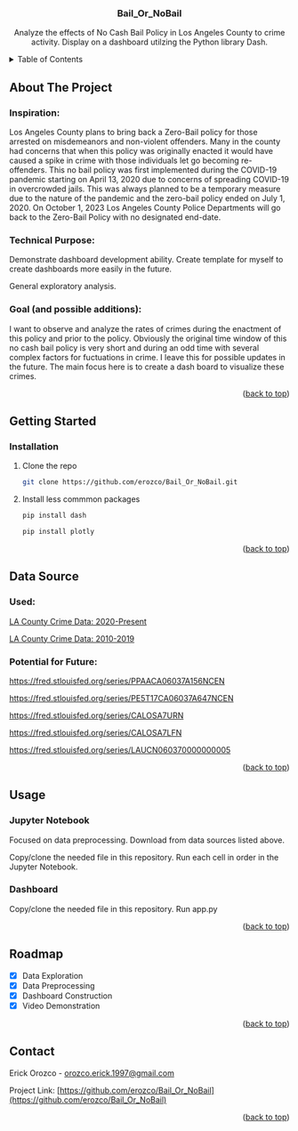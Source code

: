<a name="readme-top"></a>

<h3 align="center">Bail_Or_NoBail</h3>

  <p align="center">
    Analyze the effects of No Cash Bail Policy in Los Angeles County to crime activity. Display on a dashboard utilzing the Python library Dash.
  </p>
</div>



<!-- TABLE OF CONTENTS -->
<details>
  <summary>Table of Contents</summary>
  <ol>
    <li>
      <a href="#about-the-project">About The Project</a>
    </li>
    <li>
      <a href="#getting-started">Getting Started</a>
      <ul>
        <li><a href="#installation">Installation</a></li>
      </ul>
    </li>
    <li><a href="#data-source">Data Source</a></li>
    <li><a href="#usage">Usage</a></li>
    <li><a href="#roadmap">Roadmap</a></li>
    <li><a href="#contact">Contact</a></li>
  </ol>
</details>



<!-- ABOUT THE PROJECT -->
## About The Project

### Inspiration:

Los Angeles County plans to bring back a Zero-Bail policy for those arrested on misdemeanors and non-violent offenders. Many in the county had concerns that when this policy was originally enacted it would have caused a spike in crime with those individuals let go becoming re-offenders. This no bail policy was first implemented during the COVID-19 pandemic starting on April 13, 2020 due to concerns of spreading COVID-19 in overcrowded jails. This was always planned to be a temporary measure due to the nature of the pandemic and the zero-bail policy ended on July 1, 2020. On October 1, 2023 Los Angeles County Police Departments will go back to the Zero-Bail Policy with no designated end-date.

### Technical Purpose:

Demonstrate dashboard development ability. Create template for myself to create dashboards more easily in the future. 

General exploratory analysis. 

### Goal (and possible additions):

I want to observe and analyze the rates of crimes during the enactment of this policy and prior to the policy. Obviously the original time window of this no cash bail policy is very short and during an odd time with several complex factors for fuctuations in crime. I leave this for possible updates in the future. The main focus here is to create a dash board to visualize these crimes.

<p align="right">(<a href="#readme-top">back to top</a>)</p>



<!-- GETTING STARTED -->
## Getting Started


### Installation
1. Clone the repo
   ```sh
   git clone https://github.com/erozco/Bail_Or_NoBail.git
   ```
2. Install less commmon packages
   ```sh
   pip install dash
   ```
   ```sh
   pip install plotly
   ```

<p align="right">(<a href="#readme-top">back to top</a>)</p>

<!-- DATA SOURCE -->
## Data Source
### Used:
[LA County Crime Data: 2020-Present](https://data.lacity.org/Public-Safety/Crime-Data-from-2020-to-Present/2nrs-mtv8)

[LA County Crime Data: 2010-2019](https://data.lacity.org/Public-Safety/Crime-Data-from-2010-to-2019/63jg-8b9z)


### Potential for Future:

https://fred.stlouisfed.org/series/PPAACA06037A156NCEN

https://fred.stlouisfed.org/series/PE5T17CA06037A647NCEN

https://fred.stlouisfed.org/series/CALOSA7URN

https://fred.stlouisfed.org/series/CALOSA7LFN

https://fred.stlouisfed.org/series/LAUCN060370000000005

<p align="right">(<a href="#readme-top">back to top</a>)</p>

<!-- USAGE EXAMPLES -->
## Usage

### Jupyter Notebook
Focused on data preprocessing. Download from data sources listed above.

Copy/clone the needed file in this repository. Run each cell in order in the Jupyter Notebook.

### Dashboard

Copy/clone the needed file in this repository. Run app.py

<p align="right">(<a href="#readme-top">back to top</a>)</p>



<!-- ROADMAP -->
## Roadmap

- [x] Data Exploration
- [x] Data Preprocessing
- [x] Dashboard Construction
- [x] Video Demonstration

<p align="right">(<a href="#readme-top">back to top</a>)</p>

<!-- CONTACT -->
## Contact

Erick Orozco - orozco.erick.1997@gmail.com

Project Link: [https://github.com/erozco/Bail_Or_NoBail](https://github.com/erozco/Bail_Or_NoBail)

<p align="right">(<a href="#readme-top">back to top</a>)</p>
